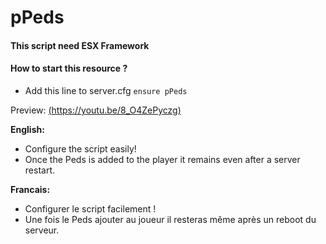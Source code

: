 # pPeds

#### This script need ESX Framework

#### How to start this resource ?
   - Add this line to server.cfg `ensure pPeds`

Preview: [(https://youtu.be/8_O4ZePyczg)](https://youtu.be/8_O4ZePyczg)

__English:__
   - Configure the script easily!
   - Once the Peds is added to the player it remains even after a server restart.

__Francais:__
   - Configurer le script facilement !
   - Une fois le Peds ajouter au joueur il resteras même après un reboot du serveur.
